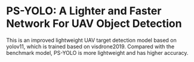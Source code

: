 # PS-YOLO: A Lighter and Faster Network For UAV Object Detection
This is an improved lightweight UAV target detection model based on yolov11, which is trained based on visdrone2019. Compared with the benchmark model, PS-YOLO is more lightweight and has higher accuracy.
